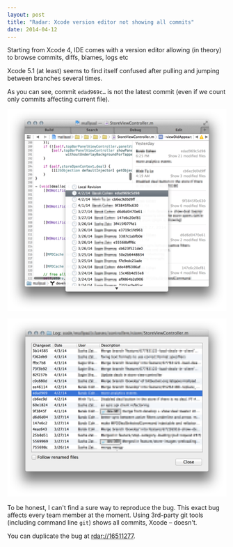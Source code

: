 ```yaml
---
layout: post
title: "Radar: Xcode version editor not showing all commits"
date: 2014-04-12
---
```


Starting from Xcode 4, IDE comes with a version editor allowing (in theory) to browse commits, diffs, blames, logs etc

Xcode 5.1 (at least) seems to find itself confused after pulling and jumping between branches several times.
<excerpt/>

As you can see, commit `edad969c…` is not the latest commit (even if we count only commits affecting current file).

![Xcode Comparison view](/assets/2014-03-04/xcode.png)

![SourceTree](/assets/2014-03-04/sourcetree.png)

To be honest, I can't find a sure way to reproduce the bug. This exact bug affects every team member at the moment. Using 3rd-party git tools (including command line `git`) shows all commits, Xcode – doesn't.

You can duplicate the bug at [rdar://16511277](http://openradar.appspot.com/radar?id=5790409678651392).
